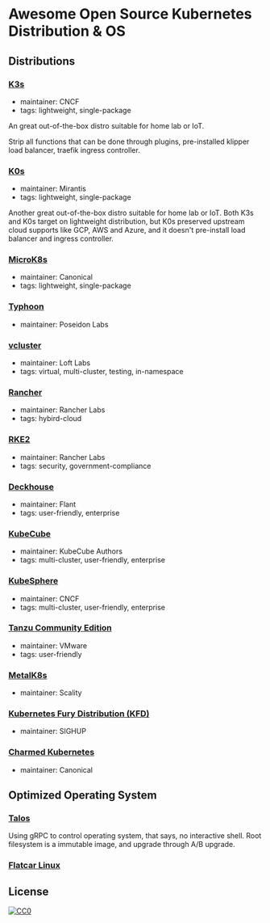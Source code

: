 # Awesome Open Source Kubernetes Distribution & OS

## Distributions

### [K3s](https://github.com/k3s-io/k3s)
- maintainer: CNCF
- tags: lightweight, single-package

An great out-of-the-box distro suitable for home lab or IoT.

Strip all functions that can be done through plugins,
pre-installed klipper load balancer, traefik ingress controller.

### [K0s](https://github.com/k0sproject/k0s)
- maintainer: Mirantis
- tags: lightweight, single-package

Another great out-of-the-box distro suitable for home lab or IoT.
Both K3s and K0s target on lightweight distribution,
but K0s preserved upstream cloud supports like GCP, AWS and Azure,
and it doesn't pre-install load balancer and ingress controller.  

### [MicroK8s](https://github.com/canonical/microk8s)
- maintainer: Canonical
- tags: lightweight, single-package

### [Typhoon](https://github.com/poseidon/typhoon)
- maintainer: Poseidon Labs

### [vcluster](https://github.com/loft-sh/vcluster)
- maintainer: Loft Labs
- tags: virtual, multi-cluster, testing, in-namespace

### [Rancher](https://github.com/rancher/rancher)
- maintainer: Rancher Labs
- tags: hybird-cloud

### [RKE2](https://github.com/rancher/rke2)
- maintainer: Rancher Labs
- tags: security, government-compliance

### [Deckhouse](https://github.com/deckhouse/deckhouse)
- maintainer: Flant
- tags: user-friendly, enterprise

### [KubeCube](https://github.com/kubecube-io/KubeCube)
- maintainer: KubeCube Authors
- tags: multi-cluster, user-friendly, enterprise

### [KubeSphere](https://github.com/kubesphere/kubesphere)
- maintainer: CNCF
- tags: multi-cluster, user-friendly, enterprise

### [Tanzu Community Edition](https://github.com/vmware-tanzu/community-edition)
- maintainer: VMware
- tags: user-friendly

### [MetalK8s](https://github.com/scality/metalk8s)
- maintainer: Scality

### [Kubernetes Fury Distribution (KFD)](https://github.com/sighupio/fury-distribution)
- maintainer: SIGHUP

### [Charmed Kubernetes](https://github.com/charmed-kubernetes/bundle)
- maintainer: Canonical

## Optimized Operating System

### [Talos](https://github.com/siderolabs/talos)

Using gRPC to control operating system, that says, no interactive shell.
Root filesystem is a immutable image, and upgrade through A/B upgrade. 

### [Flatcar Linux](https://github.com/flatcar-linux/Flatcar)

## License

[![CC0](https://mirrors.creativecommons.org/presskit/buttons/88x31/svg/cc-zero.svg)](https://creativecommons.org/publicdomain/zero/1.0)
